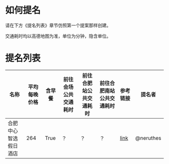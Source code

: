 <!-- TITLE: Hotel -->
<!-- SUBTITLE: A quick summary of Hotel -->

# 如何提名

请在下方《提名列表》章节仿照第一个提案那样创建。

交通耗时均以高德地图为准，单位为分钟，隐含单位。

# 提名列表

| 名称 | 平均每晚价格 | 含早餐 | 前往会场公共交通耗时 | 前往合肥站公共交通耗时 | 前往合肥南站公共交通耗时 | 参考链接 | 提名者 |
| --- | --- | --- | --- | --- | --- | --- | --- |
| 合肥中心智选假日酒店 | 264 | True | ？ | ？ | ？ | [link](https://www.ihg.com.cn/holidayinnexpress/hotels/cn/zh/hefei/hfeex/hoteldetail) | @neruthes |